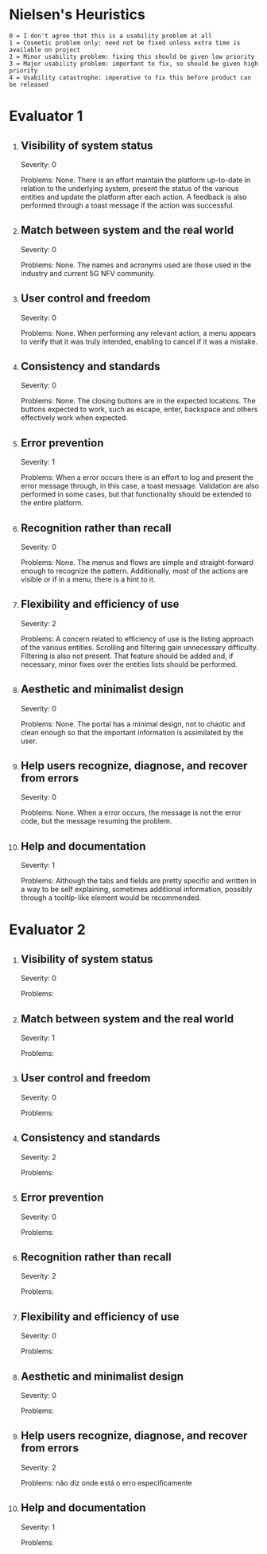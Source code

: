 # Nielsen's Heuristics
```
0 = I don't agree that this is a usability problem at all
1 = Cosmetic problem only: need not be fixed unless extra time is available on project
2 = Minor usability problem: fixing this should be given low priority
3 = Major usability problem: important to fix, so should be given high priority
4 = Usability catastrophe: imperative to fix this before product can be released
```

# Evaluator 1

1. ## Visibility of system status
    
    Severity: 0
    
    Problems: None. There is an effort maintain the platform up-to-date in relation to the underlying system, present the status of the various entities and update the platform after each action. A feedback is also performed through a toast message if the action was successful.

2. ## Match between system and the real world
    
    Severity: 0
    
    Problems: None. The names and acronyms used are those used in the industry and current 5G NFV community.
    
3. ## User control and freedom
    
    Severity: 0
    
    Problems: None. When performing any relevant action, a menu appears to verify that it was truly intended, enabling to cancel if it was a mistake.

4. ## Consistency and standards
   
    Severity: 0
    
    Problems: None. The closing buttons are in the expected locations. The buttons expected to work, such as escape, enter, backspace and others effectively work when expected.

5. ## Error prevention
   
    Severity: 1
    
    Problems: When a error occurs there is an effort to log and present the error message through, in this case, a toast message. Validation are also performed in some cases, but that functionality should be extended to the entire platform.

6. ## Recognition rather than recall
   
    Severity: 0
    
    Problems: None. The menus and flows are simple and straight-forward enough to recognize the pattern. Additionally, most of the actions are visible or if in a menu, there is a hint to it.

7. ## Flexibility and efficiency of use
   
    Severity: 2
    
    Problems: A concern related to efficiency of use is the listing approach of the various entities. Scrolling and filtering gain unnecessary difficulty. FIltering is also not present. That feature should be added and, if necessary, minor fixes over the entities lists should be performed.

8.  ## Aesthetic and minimalist design
   
    Severity: 0
    
    Problems: None. The portal has a minimal design, not to chaotic and clean enough so that the important information is assimilated by the user.

9. ## Help users recognize, diagnose, and recover from errors
    
    Severity: 0
    
    Problems: None. When a error occurs, the message is not the error code, but the message resuming the problem.

10. ## Help and documentation
    
    Severity: 1
    
    Problems: Although the tabs and fields are pretty specific and written in a way to be self explaining, sometimes additional information, possibly through a tooltip-like element would be recommended.


# Evaluator 2

1. ## Visibility of system status
    
    Severity: 0
    
    Problems: 

2. ## Match between system and the real world
    
    Severity: 1
    
    Problems: 
    
3. ## User control and freedom
    
    Severity: 0
    
    Problems: 

4. ## Consistency and standards
   
    Severity: 2
    
    Problems: 

5. ## Error prevention
   
    Severity: 0
    
    Problems: 

6. ## Recognition rather than recall
   
    Severity: 2
    
    Problems: 

7. ## Flexibility and efficiency of use
   
    Severity: 0
    
    Problems: 

8.  ## Aesthetic and minimalist design
   
    Severity: 0
    
    Problems: 

9. ## Help users recognize, diagnose, and recover from errors
    
    Severity: 2
    
    Problems: não diz onde está o erro especificamente

10. ## Help and documentation
    
    Severity: 1
    
    Problems: 